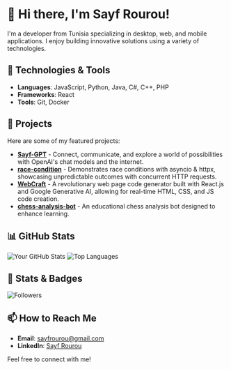 # 👋 Hi there, I'm Sayf Rourou!

I'm a developer from Tunisia specializing in desktop, web, and mobile applications. I enjoy building innovative solutions using a variety of technologies.

## 🔧 Technologies & Tools
- **Languages**: JavaScript, Python, Java, C#, C++, PHP
- **Frameworks**: React
- **Tools**: Git, Docker

## 🚀 Projects
Here are some of my featured projects:
- [**Sayf-GPT**](https://github.com/sayfpack13/Sayf-GPT) - Connect, communicate, and explore a world of possibilities with OpenAI's chat models and the internet.
- [**race-condition**](https://github.com/sayfpack13/race-condition) - Demonstrates race conditions with asyncio & httpx, showcasing unpredictable outcomes with concurrent HTTP requests.
- [**WebCraft**](https://github.com/sayfpack13/WebCraft) - A revolutionary web page code generator built with React.js and Google Generative AI, allowing for real-time HTML, CSS, and JS code creation.
- [**chess-analysis-bot**](https://github.com/sayfpack13/chess-analysis-bot) - An educational chess analysis bot designed to enhance learning.

## 📊 GitHub Stats
![Your GitHub Stats](https://github-readme-stats.vercel.app/api?username=sayfpack13&show_icons=true&theme=radical)
![Top Languages](https://github-readme-stats.vercel.app/api/top-langs/?username=sayfpack13&layout=compact&theme=radical)

## 🌟 Stats & Badges
![Followers](https://img.shields.io/github/followers/sayfpack13?style=social)

## 📫 How to Reach Me
- **Email**: [sayfrourou@gmail.com](mailto:sayfrourou@gmail.com)
- **LinkedIn**: [Sayf Rourou](https://linkedin.com/in/sayf-rourou-8489781b4)

Feel free to connect with me!
